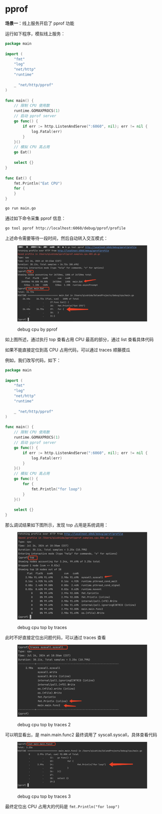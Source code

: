 # pprof

**场景一**：线上服务开启了 pprof 功能

运行如下程序，模拟线上服务：

```go
package main

import (
	"fmt"
	"log"
	"net/http"
	"runtime"

	_ "net/http/pprof"
)

func main() {
	// 限制 CPU 使用数
	runtime.GOMAXPROCS(1)
	// 启动 pprof server
	go func() {
		if err := http.ListenAndServe(":6060", nil); err != nil {
			log.Fatal(err)
		}
	}()
	// 模拟 CPU 高占用
	go Eat()

	select {}
}

func Eat() {
	fmt.Println("Eat CPU")
	for {
	}
}
```

```bash
go run main.go
```

通过如下命令采集 pprof 信息：

```bash
go tool pprof http://localhost:6060/debug/pprof/profile
```

上述命令需要等待一段时间，然后自动转入交互模式：

<figure><img src="../../.gitbook/assets/image (1).png" alt=""><figcaption><p>debug cpu by pprof</p></figcaption></figure>

如上图所述，通过执行 top 查看占用 CPU 最高的部分，通过 list 查看具体代码

如果不能直接定位到高 CPU 占用代码，可以通过 traces 顺藤摸瓜

例如，我们改写代码，如下：

```go
package main

import (
	"fmt"
	"log"
	"net/http"
	"runtime"

	_ "net/http/pprof"
)

func main() {
	// 限制 CPU 使用数
	runtime.GOMAXPROCS(1)
	// 启动 pprof server
	go func() {
		if err := http.ListenAndServe(":6060", nil); err != nil {
			log.Fatal(err)
		}
	}()
	// 模拟 CPU 高占用
	go func() {
		for {
			fmt.Println("for loop")
		}
	}()

	select {}
}

```

那么调试结果如下图所示，发现 top 占用是系统调用：

<figure><img src="../../.gitbook/assets/image (1) (1).png" alt=""><figcaption><p>debug cpu top by traces</p></figcaption></figure>

此时不好直接定位出问题代码，可以通过 traces 查看

<figure><img src="../../.gitbook/assets/image (2).png" alt=""><figcaption><p>debug cpu top by traces 2</p></figcaption></figure>

可以明显看出，是 main.main.func2 最终调用了 syscall.syscall，具体查看代码

<figure><img src="../../.gitbook/assets/image (3).png" alt=""><figcaption><p>debug cpu top by traces 3</p></figcaption></figure>

最终定位出 CPU 占用大的代码是 `fmt.Println("for loop")`



